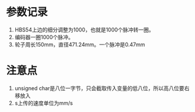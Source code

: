 # 参数记录
1. HBS54上边的细分调整为1000，也就是1000个脉冲转一圈。
2. 编码器一圈1000个脉冲。
3. 轮子周长150mm，直径471.24mm。一个脉冲是0.47mm
   
# 注意点
1. unsigned char是八位一字节，只会截取传入变量的低八位，所以高八位要右移放入
2. s上传的速度单位为mm/s